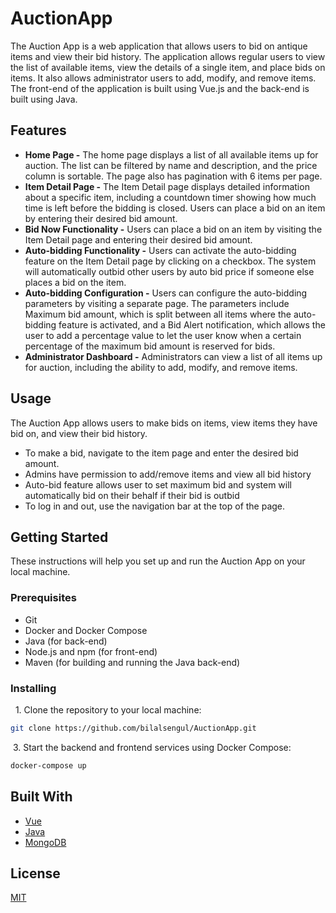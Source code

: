 # AuctionApp
The Auction App is a web application that allows users to bid on antique items and view their bid history. The application allows regular users to view the list of available items, view the details of a single item, and place bids on items. It also allows administrator users to add, modify, and remove items.
The front-end of the application is built using Vue.js and the back-end is built using Java.
## Features
- **Home Page -**  The home page displays a list of all available items up for auction. The list can be filtered by name and description, and the price column is sortable. The page also has pagination with 6 items per page.
- **Item Detail Page -** The Item Detail page displays detailed information about a specific item, including a countdown timer showing how much time is left before the bidding is closed. Users can place a bid on an item by entering their desired bid amount.
- **Bid Now Functionality -** Users can place a bid on an item by visiting the Item Detail page and entering their desired bid amount.
- **Auto-bidding Functionality -** Users can activate the auto-bidding feature on the Item Detail page by clicking on a checkbox. The system will automatically outbid other users by auto bid price if someone else places a bid on the item.
- **Auto-bidding Configuration -**  Users can configure the auto-bidding parameters by visiting a separate page. The parameters include Maximum bid amount, which is split between all items where the auto-bidding feature is activated, and a Bid Alert notification, which allows the user to add a percentage value to let the user know when a certain percentage of the maximum bid amount is reserved for bids.
- **Administrator Dashboard -** Administrators can view a list of all items up for auction, including the ability to add, modify, and remove items.

## Usage
The Auction App allows users to make bids on items, view items they have bid on, and view their bid history.

- To make a bid, navigate to the item page and enter the desired bid amount.
- Admins have permission to add/remove items and view all bid history
- Auto-bid feature allows user to set maximum bid and system will automatically bid on their behalf if their bid is outbid
- To log in and out, use the navigation bar at the top of the page.

## Getting Started

These instructions will help you set up and run the Auction App on your local machine.

### Prerequisites
- Git
- Docker and Docker Compose
- Java (for back-end)
- Node.js and npm (for front-end)
- Maven (for building and running the Java back-end)

### Installing

&nbsp; 1. Clone the repository to your local machine:

```bash
git clone https://github.com/bilalsengul/AuctionApp.git
```

&nbsp;3. Start the backend and frontend services using Docker Compose:

```bash
docker-compose up
```


## Built With
- [Vue](https://vuejs.org/)
- [Java](https://www.java.com/)
- [MongoDB](https://www.mongodb.com/)
    


## License

[MIT](https://choosealicense.com/licenses/mit/)
